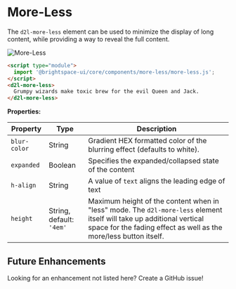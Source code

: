 # More-Less

The `d2l-more-less` element can be used to minimize the display of long content, while providing a way to reveal the full content.

![More-Less](./screenshots/more-less.png?raw=true)

```html
<script type="module">
  import '@brightspace-ui/core/components/more-less/more-less.js';
</script>
<d2l-more-less>
  Grumpy wizards make toxic brew for the evil Queen and Jack.
</d2l-more-less>
```

**Properties:**

| Property | Type | Description |
|--|--|--|
| `blur-color` | String | Gradient HEX formatted color of the blurring effect (defaults to white). |
| `expanded` | Boolean | Specifies the expanded/collapsed state of the content |
| `h-align` | String | A value of `text` aligns the leading edge of text |
| `height` | String, default: `'4em'` | Maximum height of the content when in "less" mode. The `d2l-more-less` element itself will take up additional vertical space for the fading effect as well as the more/less button itself. |

## Future Enhancements

Looking for an enhancement not listed here? Create a GitHub issue!
